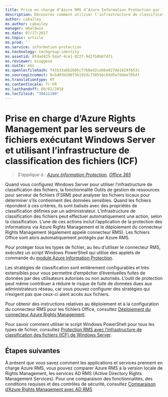 ```yaml
---
title: Prise en charge d’Azure RMS d’Azure Information Protection par les serveurs de fichiers utilisant ICF
description: Découvrez comment utiliser l’infrastructure de classification des fichiers Windows Server avec Azure RMS quand vous déployez le connecteur RMS pour protéger automatiquement des documents Office.
author: cabailey
ms.author: cabailey
manager: mbaldwin
ms.date: 07/17/2017
ms.topic: article
ms.prod: ''
ms.service: information-protection
ms.technology: techgroup-identity
ms.assetid: 8fdad425-5daf-4ce1-822f-9d2fb0b87df1
ms.reviewer: esaggese
ms.suite: ems
ms.openlocfilehash: f41b33abb2b05cf7b0ad2cebbe927de1829f653c
ms.sourcegitcommit: 6cbd03b28873b192dc730556c6dd5a7da6e705df
ms.translationtype: HT
ms.contentlocale: fr-FR
ms.lasthandoff: 08/02/2018
ms.locfileid: "39411180"
---
```

# <a name="how-file-servers-that-run-windows-server-and-use-file-classification-infrastructure-fci-support-azure-rights-management"></a>Prise en charge d’Azure Rights Management par les serveurs de fichiers exécutant Windows Server et utilisant l’infrastructure de classification des fichiers (ICF)

>*S’applique à : [Azure Information Protection](https://azure.microsoft.com/pricing/details/information-protection), [Office 365](http://download.microsoft.com/download/E/C/F/ECF42E71-4EC0-48FF-AA00-577AC14D5B5C/Azure_Information_Protection_licensing_datasheet_EN-US.pdf)*


Quand vous configurez Windows Server pour utiliser l’infrastructure de classification des fichiers, la fonctionnalité Outils de gestion de ressources pour serveur de fichiers (FSRM) peut analyser les fichiers locaux pour déterminer s’ils contiennent des données sensibles. Quand les fichiers répondent à ces critères, ils sont balisés avec des propriétés de classification définies par un administrateur. L’infrastructure de classification des fichiers peut effectuer automatiquement une action, selon la classification. L’une de ces actions inclut l’application de la protection des informations via Azure Rights Management et le déploiement du connecteur Rights Management (également appelé connecteur RMS). Les fichiers Office sont alors automatiquement protégés par Azure RMS.

Pour protéger tous les types de fichier, au lieu d’utiliser le connecteur RMS, exécutez un script Windows PowerShell qui utilise des applets de commande du [module Azure Information Protection](../rms-client/client-admin-guide-powershell.md).

Les stratégies de classification sont entièrement configurables et très extensibles pour vous permettre d’empêcher d’éventuelles fuites de données par des utilisateurs autorisés ou non autorisés. L’outil de protection peut même contribuer à réduire le risque de fuite de données dues aux administrateurs réseau, car vous pouvez configurer des stratégies qui n’exigent pas que ceux-ci aient accès aux fichiers.

Pour obtenir des instructions relatives au déploiement et à la configuration du connecteur RMS pour les fichiers Office, consultez [Déploiement du connecteur Azure Rights Management](../deploy-use/deploy-rms-connector.md).

Pour savoir comment utiliser le script Windows PowerShell pour tous les types de fichier, consultez [Protection RMS avec l’infrastructure de classification des fichiers &#40;ICF&#41; de Windows Server](../rms-client/configure-fci.md).



## <a name="next-steps"></a>Étapes suivantes
À présent que vous savez comment les applications et services prennent en charge Azure RMS, vous pouvez comparer Azure RMS à la version locale de Rights Management, les services AD RMS (Active Directory Rights Management Services). Pour une comparaison des fonctionnalités, des conditions requises et des contrôles de sécurité, consultez [Comparaison d’Azure Rights Management avec AD RMS](compare-azure-rms-ad-rms.md)


